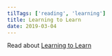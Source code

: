 ```yaml
---
tilTags: ['reading', 'learning']
title: Learning to Learn
date: 2019-03-04
---
```


Read about [Learning to Learn](https://css-tricks.com/learning-to-learn/)

